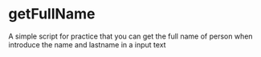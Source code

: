 # getFullName
A simple script for practice that you can get the full name of person when introduce the name and lastname in a input text
